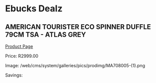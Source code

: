 
# Ebucks Dealz
## AMERICAN TOURISTER ECO SPINNER DUFFLE 79CM TSA - ATLAS GREY
[Product Page](https://www.ebucks.com/web/shop/productSelected.do?prodId=1236240652&catId=365267763)

Price: R2999.00

Image: /web/cms/system/galleries/pics/prodimg/MA708005-(1).png

Savings: 


	
